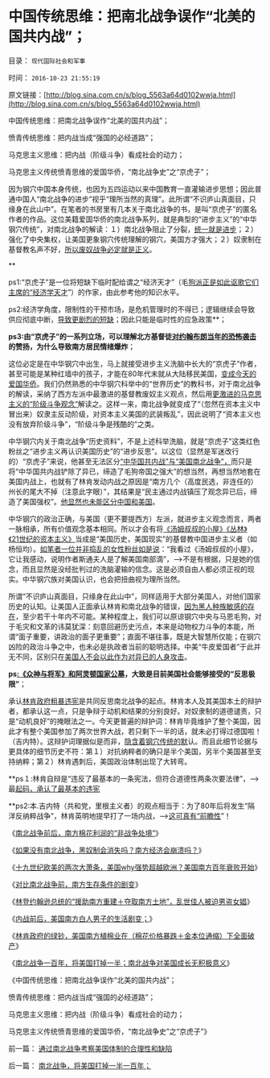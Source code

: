 # 中国传统思维：把南北战争误作“北美的国共内战”；

目录： `现代国际社会和军事` 

时间： `2016-10-23 21:55:19` 

原文链接：[http://blog.sina.com.cn/s/blog_5563a64d0102wwja.html](http://blog.sina.com.cn/s/blog_5563a64d0102wwja.html)

中国传统思维：把南北战争误作“北美的国共内战”；

愤青传统思维：把内战当成“强国的必经道路”；

马克思主义思维：把内战（阶级斗争）看成社会的动力；

马克思主义传统愤青思维的爱国华侨，“南北战争史”之“京虎子”；

因为钢穴中国本身传统，也因为五四运动以来中国教育一直灌输进步思想；因此普通中国人“南北战争的进步”视乎“理所当然的真理”。此所谓“不识庐山真面目，只缘身在此山中”。在笔者的书房里有几本关于南北战争的书，是叫“京虎子”的匿名作者的作品。这位美籍爱国华侨的南北战争系列，就是典型的“进步主义”的“中华钢穴传统”，对南北战争的解读：１）南北战争阻止了分裂，[统一就是进步](../../../2015/9/26/不彻底否定“统一就是正义”，民主就无从谈起.md)；２）强化了中央集权，让美国更象钢穴传统理解的钢穴，美国方才强大；２）奴隶制在基督教名声不好，[所以废奴战争必定就是正义](../../../2011/7/9/政治正确的南北战争是否做错了什么？.md)。

**

ps1:“京虎子”是一位将短缺下临时配给谓之“经济天才”（毛[狗派正是如此讴歌它们主席的“经济学天才](../../../2011/1/21/香港模式和日本鬼子“人肉开采”.md)”）的作家，由此参考他的知识水平。

ps2:经济学角度，限制性的干预市场，是危机管理时的不得已；逻辑继续会导致供应彻底中断，[导致更剧烈的短缺](../../../2012/7/25/罗马寡头商业帝国的兴亡.md)；因此只能是临时性的应急政策**；

**ps3:由“京虎子”的一系列立场，可以理解北方基督徒[对约翰布朗当年的恐怖袭击](../../../2016/7/24/虎伥情结，第一个恐袭美国的原教旨主义恐怖分子.md)的赞扬，为什么导致南方居民情绪爆炸**；

这位必定是在中华钢穴中出生，马上就接受进步主义洗脑中长大的“京虎子”作者，甚至可能是某种红墙中的孩子，才能在80年代末就从大陆移民美国，[变成今天的爱国华侨](../../../2014/1/9/（侨民的民粹＝（传统大国情怀）／族群数目比例）公式衡量“爱国华侨”.md)。我们仍然熟悉的中华钢穴科举中的“世界历史”的教科书，对于南北战争的解读，采纳了西方左派中最激进的基督教废奴主义观点，然后用[更激进的马克思主义的“阶级斗争观念”](../../../2016/1/31/阶级斗争，宗教战争，种族清洗，与侵略者几乎无关.md)解读之。这样一来，南北战争就变成了“（忽然在资本主义中冒出来）奴隶主反动阶级，对资本主义美国的武装叛乱”，因此说明了“资本主义也没有放弃阶级斗争”，“阶级斗争是残酷的”之类。

中华钢穴内关于南北战争“历史资料”，不是上述科举洗脑，就是“京虎子”这类红色粉丝之“进步主义再认识美国历史”的“进步反思”。以这位（显然是军迷改行的）“京虎子”来说，他甚至无法区分[“中华国共内战”与“美国南北战争”，](../../../2014/1/12/凌驾国民的先进性，根本上不存在！.md)而只是将“中华国共内战铲除了异已，缔造了毛狗帝国之强大”的想当然，再想当然地套在美国内战上，也就有了林肯发动内战之原因是“南方几个（高度民选，非连任的）州长的尾大不掉（注意此字眼）”，其结果是“民主通过内战镇压了观念异已后，缔造了美国强权”。[他显然也未能区分中国和美国](../../../2016/6/23/中国人一般不理解中国，美国华侨基本不了解美国；.md)。

中华钢穴的政治正确，与美国（更不要提西方）左派，就进步主义观念而言，两者一脉相承，所有价值观念基本相同。所以才会有将[《汤姆叔叔的小屋》《丛林》《21世纪的资本主义》](../../../2014/6/23/中国公知和西方左派的愚昧、反动、落后，及他们的作品.md)当成是“美国历史，美国现实”的基督教中国进步主义者（如杨恒均）。[如笔者一位并非捣乱的女性粉丝如是说](../../../2011/6/10/汤姆叔叔竭斯底里的小屋和丛林.md)：“我看过《汤姆叔叔的小屋》，它让我感动，说明作者斯通夫人是了解美国南部滴”，——>不是有根据，只是她的信念，而且显然是没经批判过的洗脑灌输的信念。这是必须自由人都必须正视的现实。中华钢穴族对美国认识，也会把扭曲视为理所当然。

所谓“不识庐山真面目，只缘身在此山中”，同样适用于大部分美国人，对他们国家历史的认知。让美国人正面承认林肯和南北战争的错误，[因为黑人种族敏感的存在](../../../2016/10/12/美国南方一百年“种族隔离”是不得已的善意；.md)，至少若干十年内不可能。某种程度上，我们可以原谅钢穴中央与马恩毛狗，对于毛灾和文革的讳莫犹深：刻意回避历史污点，本来是动物权力斗争的本能，所谓“面子重要，讲政治的面子更重要”；直面不堪往事，既是大智慧所仅能；在钢穴凶险的政治斗争之中，也未必是执政者当前的聪明选择。中美“牛皮爱国者”于此并无不同，区别只在[美国人不会以此作为对异已的人身攻击](../../../2008/11/10/爱国，并不是做个廉价愤青喊打喊杀.md)。

**ps[:《众神与将军》和阿灵顿国家公墓](../../../2011/3/21/非法无正义！众神与将军！.md)，大致是目前美国社会能够接受的“反思极限”**；

承认[林肯政府粗暴违宪](../../../2011/7/14/法律可以被道德践踏，道德借口就会无穷无尽.md)是共同反思南北战争的起点。林肯本人及其美国本土的辩护者，都承认这一点，只是争辩于动机和结果的分别良好。对奴隶制的道德谴责，只是“动机良好”的掩眼法之一。今天更普遍的辩护词：林肯毕竟维护了整个美国，因此才有整个美国参加了两次世界大战，若只剩下一半的话，就未必打得过德国啦！（吉内特）。这辩护词理据似是而非，[隐含着钢穴传统的默](../../../2016/7/17/南北战争前后，林肯政府“马克思主义革命及党国天下”的雏形；.md)认。而且此细节论据与更具体的细节历史不符：第１）对抗纳粹者的确只是半个美国，另半个美国甚至支持纳粹；第２）林肯遇刺后，美国政治体制出现了大转弯。

**ps１:林肯自辩是“违反了最基本的一条宪法，但符合道德性两条次要法律”，——> 最[起码，承认了最基本的违宪](../../../2011/7/15/让法律死亡的正义；南北战争爆发的时间序列；.md)

**ps2:本.吉内特（共和党，里根主义者）的观点相当于：为了80年后将发生“隔洋反纳粹战争”，林肯英明地提早打了一场内战，——>[这可真有“前瞻性](../../../2011/1/8/当“居安思危”成为陋习.md)”！

《[南北战争前后，南方棉花利润的“非战争处境”](../../../2016/10/14/如果美国南方政治不是民主制，未必爆发南北战争.md)》

《[如果没有南北战争，黑奴制会消失吗？南方经济会崩溃吗？](../../../2016/10/15/没有南北战争，黑奴制会消失吗？南方经济会崩溃吗？.md)》

《[十九世纪欧美的两次大萧条，美国why强势超越欧洲？美国南方百年衰败开始](../../../2016/10/16/十九世纪欧美的两次大萧条，美国why强势超越欧洲？.md)》

《[对比南北战争前，南方生存条件的剧变](../../../2016/10/17/对比南北战争前，南方生存条件的剧变；.md)》

《[林登约翰逊总统的“援助南方重建＋夺取南方土地”，乱世佳人被迫男盗女娼](../../../2016/10/18/《乱世佳人》被迫男盗女娼，筹缴房产税！.md)》

《[内战前后，美国南方白人男子的生活剧变；](../../../2016/10/19/内战前后，美国南方白人男子的生活剧变；.md)》

《[林肯政府的绿钞，美国南方植棉业在（棉花价格暴跌＋金本位通缩）下全面破产](../../../2016/10/20/美国南方的植棉业，中华房地产，林肯的绿钞.md)》

《[南北战争一百年，将美国打掉一半；南北战争对美国成长无积极意义](../../../2016/10/21/南北战争，将美国打掉一半一百年；.md)》

《中国传统思维：把南北战争误作“北美的国共内战”；

愤青传统思维：把内战当成“强国的必经道路”；

马克思主义思维：把内战（阶级斗争）看成社会的动力；

马克思主义传统愤青思维的爱国华侨，“南北战争史”之“京虎子”》

前一篇： [通过南北战争考察美国体制的合理性和缺陷](../../../2016/10/24/通过南北战争考察美国体制的合理性和缺陷.md)

后一篇： [南北战争，将美国打掉一半一百年；](../../../2016/10/21/南北战争，将美国打掉一半一百年；.md)

